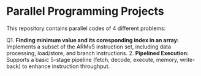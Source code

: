 # Parallel Programming Projects

This repository contains parallel codes of 4 different problems:

Q1. **Finding minimum value and its coresponding index in an array:**
   Implements a subset of the ARMv5 instruction set, including data processing,            load/store, and branch instructions.
2. **Pipelined Execution:** Supports a basic 5-stage pipeline (fetch, decode, execute, memory, write-back) to enhance instruction throughput.
